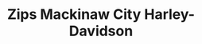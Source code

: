 ---
title: "Zips Mackinaw City Harley-Davidson"
url: /mackinaw-city/zips-mackinaw-city-harley-davidson/
shop: Motorrad
---